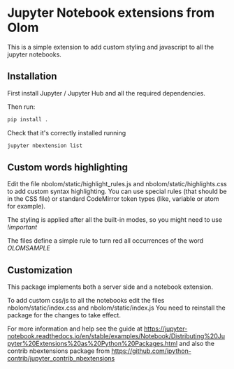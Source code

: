 # Jupyter Notebook extensions from Olom

This is a simple extension to add custom styling and javascript to all the jupyter notebooks.


## Installation

First install Jupyter / Jupyter Hub and all the required dependencies.

Then run:


```bash
pip install .
```


Check that it's correctly installed running


```bash
jupyter nbextension list
```


## Custom words highlighting

Edit the file nbolom/static/highlight_rules.js and nbolom/static/highlights.css to add custom syntax highlighting.
You can use special rules (that should be in the CSS file) or standard CodeMirror token types (like, variable or atom
for example).

The styling is applied after all the built-in modes, so you might need to use *!important*

The files define a simple rule to turn red all occurrences of the word *OLOMSAMPLE*


## Customization

This package implements both a server side and a notebook extension.

To add custom css/js to all the notebooks edit the files nbolom/static/index.css and nbolom/static/index.js
You need to reinstall the package for the changes to take effect.

For more information and help see the guide at
https://jupyter-notebook.readthedocs.io/en/stable/examples/Notebook/Distributing%20Jupyter%20Extensions%20as%20Python%20Packages.html
and also the contrib nbextensions package from https://github.com/ipython-contrib/jupyter_contrib_nbextensions
